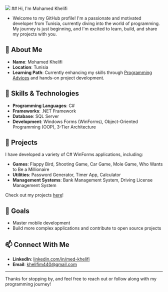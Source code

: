 <img src="https://raw.githubusercontent.com/TheBSD/StandWithPalestine/main/banner-no-action.svg">
## Hi, I'm Mohamed Khelifi

- Welcome to my GitHub profile! I'm a passionate and motivated developer from Tunisia, currently diving into the world of programming. My journey is just beginning, and I'm excited to learn, build, and share my projects with you.



## 🚀 About Me
- **Name**: Mohamed Khelifi
- **Location**: Tunisia
- **Learning Path**: Currently enhancing my skills through [Programming Advices](https://programmingadvices.com/) and hands-on project development.

## 🧰 Skills & Technologies
- **Programming Languages**: C#
- **Frameworks**: .NET Framework
- **Database**: SQL Server
- **Development**: Windows Forms (WinForms), Object-Oriented Programming (OOP), 3-Tier Architecture

## 📝 Projects
I have developed a variety of C# WinForms applications, including:
- **Games**: Flappy Bird, Shooting Game, Car Game, Mole Game, Who Wants to Be a Millionaire
- **Utilities**: Password Generator, Timer App, Calculator
- **Management Systems**: Bank Management System, Driving License Management System

Check out my projects [here](https://github.com/med-khelifi/C-WinformsProjects.git)!

## 🎯 Goals
- Master mobile development
- Build more complex applications and contribute to open source projects

## 📫 Connect With Me
- **LinkedIn**: [linkedin.com/in/med-khelifi](#)
- **Email**: [khelifim440@gmail.com](#)

---

Thanks for stopping by, and feel free to reach out or follow along with my programming journey!

